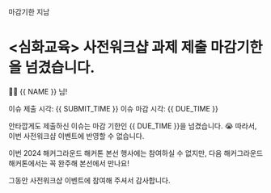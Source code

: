마감기한 지남

# <심화교육> 사전워크샵 과제 제출 마감기한을 넘겼습니다. 

👋🏼 {{ NAME }} 님!

이슈 제출 시각: {{ SUBMIT_TIME }}
이슈 마감 시각: {{ DUE_TIME }}  

안타깝게도 제출하신 이슈는 마감 기한인 {{ DUE_TIME }}을 넘겼습니다. 😭 따라서, 이번 사전워크샵 이벤트에 반영할 수 없습니다.

이번 2024 해커그라운드 해커톤 본선 행사에는 참여하실 수 없지만, 다음 해커그라운드 해커톤에서는 꼭 완주해 본선에서 만나요!

그동안 사전워크샵 이벤트에 참여해 주셔서 감사합니다.
